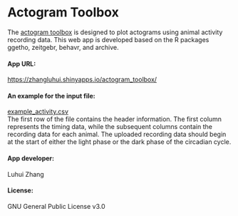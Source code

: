 <h1><b>Actogram Toolbox</b></h1>  
The <a href="https://zhangluhui.shinyapps.io/actogram_toolbox/">actogram toolbox</a> is designed to plot actograms using animal activity recording data.
This web app is developed based on the R packages ggetho, zeitgebr, behavr, and archive.

<h4><b>App URL:</b></h4>
<a href="https://zhangluhui.shinyapps.io/actogram_toolbox/">https://zhangluhui.shinyapps.io/actogram_toolbox/</a>

<h4><b>An example for the input file:</b></h4>
<a href="https://github.com/zhangluhui/actogram_toolbox/blob/main/example_activity.csv">example_activity.csv</a>
<br>
The first row of the file contains the header information. The first column represents the timing data, while the subsequent columns contain the recording data for each animal. The uploaded recording data should begin at the start of either the light phase or the dark phase of the circadian cycle.

<h4><b>App developer:</b></h4>
Luhui Zhang

<h4><b>License:</b></h4>
GNU General Public License v3.0
